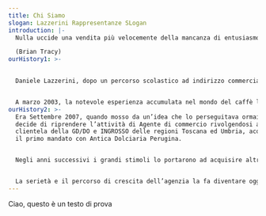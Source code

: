 ```yaml
---
title: Chi Siamo
slogan: Lazzerini Rappresentanze SLogan
introduction: |-
  Nulla uccide una vendita più velocemente della mancanza di entusiasmo

  (Brian Tracy)
ourHistory1: >-
  

  Daniele Lazzerini, dopo un percorso scolastico ad indirizzo commerciale e un’esperienza lavorativa in ambito familiare, intraprende l’attività di Agente di Commercio, attività che segnerà la sua carriera in ambito lavorativo. La prima aziendaè stata l’AMCO (toiletries) e di lì a breve entra nel mondo che da sempre più lo aveva affascinato, ovvero l’alimentare. La ***Star*** prima (1986-1988) e la ***Lavazza*** poi (1989-2003), caratterizzeranno di gran lunga la sua carriera ricoprendo il ruolo di Agente di Commercio fino ad Area Manager nelle zone allora di sua competenza (Toscana, Umbria, Marche, Emilia Romagna e Lazio).


  A marzo 2003, la notevole esperienza accumulata nel mondo del caffè lo porta ad intraprendere una nuova sfida come Trade Manager per ***Caffè Corsini*** (2003-2007), coordinando le aree 3 e 4 Nielsen (GD/DO e Ingrosso)
ourHistory2: >-
  Era Settembre 2007, quando mosso da un’idea che lo perseguitava ormai da anni
  decide di riprendere l’attività di Agente di commercio rivolgendosi alla
  clientela della GD/DO e INGROSSO delle regioni Toscana ed Umbria, acquisendo
  il primo mandato con Antica Dolciaria Perugina.


  Negli anni successivi i grandi stimoli lo portarono ad acquisire altri numerosi mandati come Oleificio Ranieri, Cantina il Greppo, Terre de Trinci, Toschi e B&G. Nel 2012, dopo un’esperienza pluriennale con l’azienda Perfetti Van Melle entra a far parte dell’agenzia anche il figlio Luca, dotato di grande voglia e ambizione nel portare avanti la tradizione di famiglia. Nel frattempo altre aziende come Cantine di Tufo, Fumaiolo, Lavis, Apicoltura Vangelisti e Il Fornaio del Casale si aggiungono al pacchetto costituendo così la “***Lazzerini Rappresentanze SRL***”.


  La serietà e il percorso di crescita dell’agenzia la fa diventare oggi un vero e proprio punto di riferimento per le aziende nel settore ***Food & Beverage*** nei canali della GD, DO e INGROSSO di Toscana ed Umbria.
---
```

Ciao, questo è un testo di prova